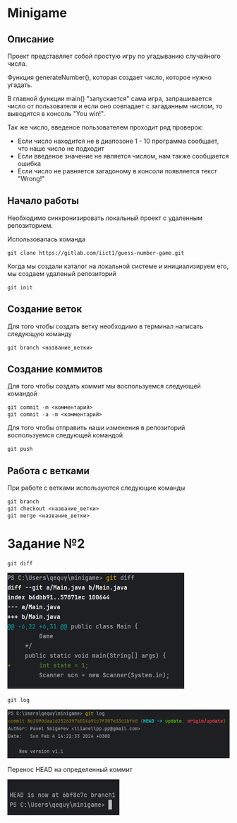 # Minigame

## Описание

Проект представляет собой простую игру по угадыванию случайного числа.

Функция generateNumber(), которая создает число, которое нужно угадать.

В главной функции main() "запускается" сама игра, запрашивается число от пользователя и если оно совпадает с загаданным
числом, то выводится в консоль "You win!".

Так же число, введеное пользователем проходит ряд проверок:

- Если число находится не в диапозоне 1 - 10 программа сообщает, что наше число не подходит
- Если введеное значение не является числом, нам также сообщается ошибка
- Если число не равняется загадоному в консоли появляется текст "Wrong!"

## Начало работы
Необходимо синхронизировать локальный проект с удаленным репозиторием.

Использовалась команда

```
git clone https://gitlab.com/iict1/guess-number-game.git
```

Когда мы создали каталог на локальной системе и инициализируем его, мы создаем удаленый репозиторий

```
git init 
```

## Создание веток
Для того чтобы создать ветку необходимо в терминал написать следующую команду


```
git branch <название_ветки>
```

## Создание коммитов

Для того чтобы создать коммит мы воспользуемся следующей командой

```
git commit -m <комментарий>
git commit -a -m <комментарий>
```

Для того чтобы отправить наши изменения в репозиторий воспользуемся следующей командой

```
git push
```

## Работа с ветками

При работе с ветками используются следующие команды

```
git branch
git checkout <название_ветки>
git merge <название_ветки>
```

# Задание №2

```
git diff
```

![photo_2024-02-04_14-20-45.jpg](photo_2024-02-04_14-20-45.jpg)

```
git log
```

![photo_2024-02-04_14-24-39.jpg](photo_2024-02-04_14-24-39.jpg)

Перенос HEAD на определенный коммит

![photo_2024-02-04_14-56-00.jpg](photo_2024-02-04_14-56-00.jpg)
